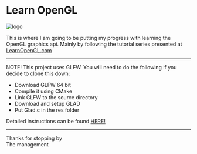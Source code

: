 # Learn OpenGL
![logo](https://www.opengl.org/img/opengl_logo.jpg)  

This is where I am going to be putting my progress with learning the OpenGL graphics api.
Mainly by following the tutorial series presented at [LearnOpenGL.com](https://learnopengl.com/)

---

NOTE! This project uses GLFW. You will need to do the following if you decide to clone this down:
  
- Download GLFW 64 bit
- Compile it using CMake
- Link GLFW to the source directory
- Download and setup GLAD
- Put Glad.c in the res folder

Detailed instructions can be found [HERE!](https://learnopengl.com/Getting-started/Creating-a-window)

---
Thanks for stopping by  
The management